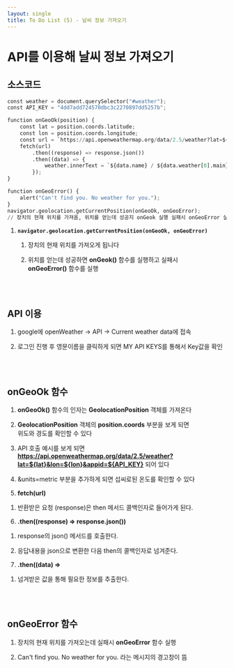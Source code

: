 ```yaml
---
layout: single
title: To Do List (5) - 날씨 정보 가져오기 
---
```

# API를 이용해 날씨 정보 가져오기 

## 소스코드 


```python
const weather = document.querySelector("#weather");
const API_KEY = "4dd7add724570dbc3c2270897dd5257b";

function onGeoOk(position) {
    const lat = position.coords.latitude;
    const lon = position.coords.longitude;
    const url = `https://api.openweathermap.org/data/2.5/weather?lat=${lat}&lon=${lon}&appid=${API_KEY}&units=metric`;
    fetch(url)
        .then((response) => response.json())
        .then((data) => {
            weather.innerText = `${data.name} / ${data.weather[0].main} / ${data.main.temp} `;
        });
}

function onGeoError() {
    alert("Can't find you. No weather for you.");
}
navigator.geolocation.getCurrentPosition(onGeoOk, onGeoError);
// 장치의 현재 위치를 가져옴, 위치를 얻는데 성공지 onGeok 실행 실패시 onGeoError 실행  
```

1. **`navigator.geolocation.getCurrentPosition(onGeoOk, onGeoError)`** 

     1) 장치의 현재 위치를 가져오게 됩니다 

     2) 위치를 얻는데 성공하면 **onGeok()** 함수를 실행하고 실패시   
        **onGeoError()** 함수를 실행 
<br>
<br>

## API 이용 

1. google에 openWeather -> API -> Current weather data에 접속

2. 로그인 진행 후 영문이름을 클릭하게 되면 MY API KEYS를 통해서 Key값을 확인 

<br>
<br>

## onGeoOk 함수 

1. **onGeoOk()** 함수의 인자는 **GeolocationPosition** 객체를 가져온다 

2. **GeolocationPosition** 객체의 **position.coords** 부분을 보게 되면   
   위도와 경도를 확인할 수 있다 

3. API 호출 예시를 보게 되면 **https://api.openweathermap.org/data/2.5/weather?lat=${lat}&lon=${lon}&appid=${API_KEY}** 되어 있다 

4. &units=metric 부분을 추가하게 되면 섭씨로된 온도를 확인할 수 있다 

5. **fetch(url)**    

  1) 반환받은 요청 (response)은 then 메서드 콜백인자로 들어가게 된다.    

6. **.then((response) => response.json())**   

  1) response의 json() 메서드를 호출한다.   

  2) 응답내용을 json으로 변환한 다음 then의 콜백인자로 넘겨준다.   

7.  **.then((data) =>**    

  1) 넘겨받은 값을 통해 필요한 정보를 추출한다.
  

<br>
<br>

## onGeoError 함수 

1. 장치의 현재 위치를 가져오는데 실패시 **onGeoError** 함수 실행 

2. Can't find you. No weather for you. 라는 메시지의 경고창이 뜸 
